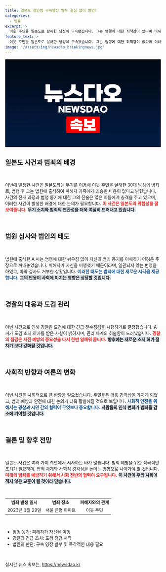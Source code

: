 ```yaml
---
title: 일본도 살인범 구속영장 발부 결심 없이 발언!
categories:
  - 법률
excerpt: >
  이웃 주민을 일본도로 살해한 남성이 구속됐습니다. 그는 범행에 대한 죄책감이 없다며 이해할 수 없는 주장을 반복하고, 경찰은 도검 관리 점검에 나섰습니다. 범죄의 충격이 여전한 가운데, 왜 이런 일이 발생했는지 의문이 쏟아지고 있습니다.
feature_text: >
  이웃 주민을 일본도로 살해한 남성이 구속됐습니다. 그는 범행에 대한 죄책감이 없다며 이해할 수 없는 주장을 반복하고, 경찰은 도검 관리 점검에 나섰습니다. 범죄의 충격이 여전한 가운데, 왜 이런 일이 발생했는지 의문이 쏟아지고 있습니다.
image: '/assets/img/newsdao_breakingnews.jpg'
---
```


<p><img src="/assets/img/newsdao_breakingnews.jpg" alt="flaretime 속보" /></p>

<h2 data-ke-size="size26">일본도 사건과 범죄의 배경</h2>

<p data-ke-size="size16">&nbsp;</p>

<p>이번에 발생한 사건은 일본도라는 무기를 이용해 이웃 주민을 살해한 30대 남성의 범죄로, 범행 후 그는 법원에 출석하여 피해자 가족에게 죄송한 마음이 없다고 밝혔습니다. 사건의 전개 과정과 범행 동기에 대한 그의 진술은 많은 이들에게 충격을 주고 있으며, 이러한 사건이 발생한 배경에 대한 논의가 필요합니다. <b><span style="color: #ee2323;">이 사건은 일본도의 위험성을 잘 보여줍니다.</span></b> <b><span style="background-color: #21538527;">무기 소지와 범죄의 연관성을 더욱 여실히 드러내고 있습니다.</span></b> </p>

<p data-ke-size="size16">&nbsp;</p>

<h2 data-ke-size="size26">법원 심사와 범인의 태도</h2>

<p data-ke-size="size16">&nbsp;</p>

<p>법원에 출석한 A 씨는 범행에 대한 뉘우침 없이 자신의 범죄 동기를 이해하기 어려운 주장으로 꺼내놓았습니다. 피해자가 자신을 미행했기 때문이라며, 일관되지 않는 변명을 하였고, 마약 검사도 거부한 상황입니다. <b><span style="color: #1a5490;">이러한 태도는 범죄에 대한 새로운 시각을 제공합니다.</span></b> <b><span style="background-color: #21538527;">그의 반응이 사회에 미치는 영향은 상당할 것입니다.</span></b></p>

<p data-ke-size="size16">&nbsp;</p>

<h2 data-ke-size="size26">경찰의 대응과 도검 관리</h2>

<p data-ke-size="size16">&nbsp;</p>

<p>이번 사건으로 인해 경찰은 도검에 대한 긴급 전수점검을 시행하기로 결정했습니다. A 씨가 도검 소지 허가를 받은 사실이 밝혀지며, 관리 체계의 허술함이 드러났습니다. <b><span style="color: #ee2323;">경찰의 점검은 사전 예방의 중요성을 다시 한번 일깨워 줍니다.</span></b> <b><span style="background-color: #21538527;">향후에는 새로운 소지 허가 절차가 보다 강화될 것입니다.</span></b> </p>

<p data-ke-size="size16">&nbsp;</p>

<h2 data-ke-size="size26">사회적 반향과 여론의 변화</h2>

<p data-ke-size="size16">&nbsp;</p>

<p>이번 사건은 사회적으로 큰 반향을 일으켰습니다. 주민들은 더욱 경각심을 가지게 되었고, 범죄 예방과 안전에 대한 논의가 더욱 활발해질 것으로 보입니다. <b><span style="color: #1a5490;">사회적 안전을 위해서는 경찰과 시민 간의 협력이 무엇보다 중요합니다.</span></b> <b><span style="background-color: #21538527;">사람들의 인식 변화가 범죄율 감소에 기여할 것입니다.</span></b></p>

<p data-ke-size="size16">&nbsp;</p>

<h2 data-ke-size="size26">결론 및 향후 전망</h2>

<p data-ke-size="size16">&nbsp;</p>

<p>일본도 사건은 여러 가지 측면에서 시사하는 바가 많습니다. 범죄 예방을 위한 적극적인 조치가 필요하며, 법적 체계와 사회적 경각심을 높이는 방향으로 나아가야 할 것입니다. <b><span style="color: #ee2323;">미래의 범죄를 예방하기 위해서 사회 전반의 협력이 요구됩니다.</span></b> <b><span style="background-color: #21538527;">이 사건이 우리 사회에 적지 않은 교훈이 될 것이라 믿습니다.</span></b></p>

<p data-ke-size="size16">&nbsp;</p>

<table>
    <tr>
        <td style="text-align: center; height: 17px;"><b>범죄 발생 일시</b></td>
        <td style="text-align: center; height: 17px;"><b>범죄 장소</b></td>
        <td style="text-align: center; height: 17px;"><b>피해자와의 관계</b></td>
    </tr>
    <tr>
        <td style="text-align: center; height: 17px;">2023년 1월 29일</td>
        <td style="text-align: center; height: 17px;">서울 은평 아파트</td>
        <td style="text-align: center; height: 17px;">이웃 주민</td>
    </tr>
</table>

<p data-ke-size="size16">&nbsp;</p>

<ul>
    <li>범행 동기: 피해자가 자신을 미행</li>
    <li>경찰의 긴급 조치: 도검 점검 시작</li>
    <li>법원의 판단: 구속 영장 발부 및 즉각적인 대응 필요</li>
</ul>

<p data-ke-size="size16">&nbsp;</p>
실시간 뉴스 속보는, <a href="https://newsdao.kr" rel="dofollow">https://newsdao.kr</a>


